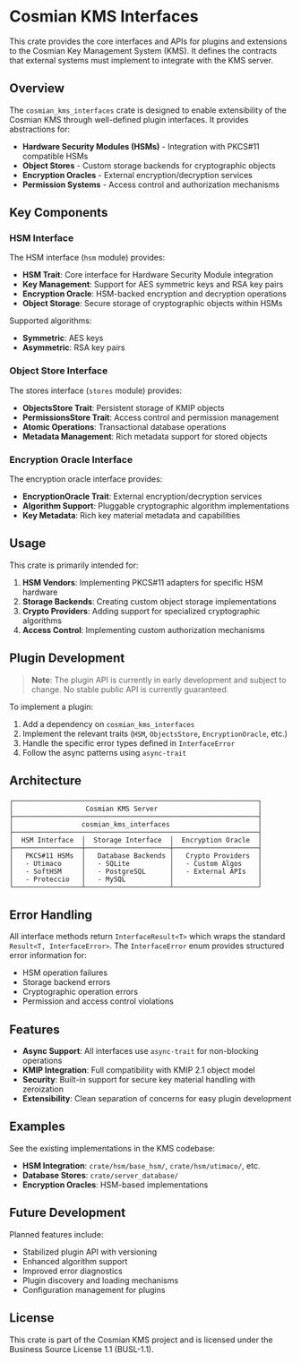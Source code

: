 # Cosmian KMS Interfaces

This crate provides the core interfaces and APIs for plugins and extensions to the Cosmian Key Management System (KMS). It defines the contracts that external systems must implement to integrate with the KMS server.

## Overview

The `cosmian_kms_interfaces` crate is designed to enable extensibility of the Cosmian KMS through well-defined plugin interfaces. It provides abstractions for:

- **Hardware Security Modules (HSMs)** - Integration with PKCS#11 compatible HSMs
- **Object Stores** - Custom storage backends for cryptographic objects
- **Encryption Oracles** - External encryption/decryption services
- **Permission Systems** - Access control and authorization mechanisms

## Key Components

### HSM Interface

The HSM interface (`hsm` module) provides:

- **HSM Trait**: Core interface for Hardware Security Module integration
- **Key Management**: Support for AES symmetric keys and RSA key pairs
- **Encryption Oracle**: HSM-backed encryption and decryption operations
- **Object Storage**: Secure storage of cryptographic objects within HSMs

Supported algorithms:

- **Symmetric**: AES keys
- **Asymmetric**: RSA key pairs

### Object Store Interface

The stores interface (`stores` module) provides:

- **ObjectsStore Trait**: Persistent storage of KMIP objects
- **PermissionsStore Trait**: Access control and permission management
- **Atomic Operations**: Transactional database operations
- **Metadata Management**: Rich metadata support for stored objects

### Encryption Oracle Interface

The encryption oracle interface provides:

- **EncryptionOracle Trait**: External encryption/decryption services
- **Algorithm Support**: Pluggable cryptographic algorithm implementations
- **Key Metadata**: Rich key material metadata and capabilities

## Usage

This crate is primarily intended for:

1. **HSM Vendors**: Implementing PKCS#11 adapters for specific HSM hardware
2. **Storage Backends**: Creating custom object storage implementations
3. **Crypto Providers**: Adding support for specialized cryptographic algorithms
4. **Access Control**: Implementing custom authorization mechanisms

## Plugin Development

> **Note**: The plugin API is currently in early development and subject to change. No stable public API is currently guaranteed.

To implement a plugin:

1. Add a dependency on `cosmian_kms_interfaces`
2. Implement the relevant traits (`HSM`, `ObjectsStore`, `EncryptionOracle`, etc.)
3. Handle the specific error types defined in `InterfaceError`
4. Follow the async patterns using `async-trait`

## Architecture

```text
┌─────────────────────────────────────────────────────────────┐
│                  Cosmian KMS Server                         │
├─────────────────────────────────────────────────────────────┤
│                 cosmian_kms_interfaces                      │
├─────────────────────────────────────────────────────────────┤
│  HSM Interface  │  Storage Interface  │  Encryption Oracle  │
├─────────────────┼─────────────────────┼─────────────────────┤
│   PKCS#11 HSMs  │   Database Backends │   Crypto Providers  │
│   - Utimaco     │   - SQLite          │   - Custom Algos    │
│   - SoftHSM     │   - PostgreSQL      │   - External APIs   │
│   - Proteccio   │   - MySQL           │                     │
└─────────────────┴─────────────────────┴─────────────────────┘
```

## Error Handling

All interface methods return `InterfaceResult<T>` which wraps the standard `Result<T, InterfaceError>`. The `InterfaceError` enum provides structured error information for:

- HSM operation failures
- Storage backend errors
- Cryptographic operation errors
- Permission and access control violations

## Features

- **Async Support**: All interfaces use `async-trait` for non-blocking operations
- **KMIP Integration**: Full compatibility with KMIP 2.1 object model
- **Security**: Built-in support for secure key material handling with zeroization
- **Extensibility**: Clean separation of concerns for easy plugin development

## Examples

See the existing implementations in the KMS codebase:

- **HSM Integration**: `crate/hsm/base_hsm/`, `crate/hsm/utimaco/`, etc.
- **Database Stores**: `crate/server_database/`
- **Encryption Oracles**: HSM-based implementations

## Future Development

Planned features include:

- Stabilized plugin API with versioning
- Enhanced algorithm support
- Improved error diagnostics
- Plugin discovery and loading mechanisms
- Configuration management for plugins

## License

This crate is part of the Cosmian KMS project and is licensed under the Business Source License 1.1 (BUSL-1.1).
